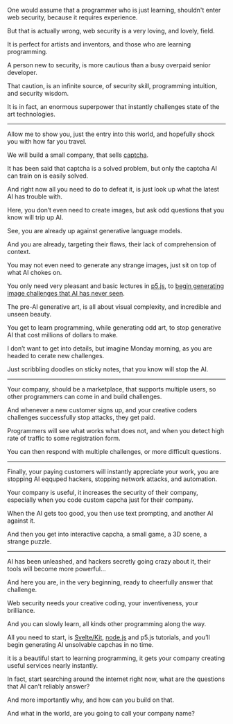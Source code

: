 One would assume that a programmer who is just learning,
shouldn't enter web security, because it requires experience.

But that is actually wrong,
web security is a very loving, and lovely, field.

It is perfect for artists and inventors,
and those who are learning programming.

A person new to security,
is more cautious than a busy overpaid senior developer.

That caution, is an infinite source,
of security skill, programming intuition, and security wisdom.

It is in fact, an enormous superpower
that instantly challenges state of the art technologies.

---

Allow me to show you, just the entry into this world,
and hopefully shock you with how far you travel.

We will build a small company,
that sells [captcha].

It has been said that captcha is a solved problem,
but only the captcha AI can train on is easily solved.

And right now all you need to do to defeat it,
is just look up what the latest AI has trouble with.

Here, you don’t even need to create images,
but ask odd questions that you know will trip up AI.

See,
you are already up against generative language models.

And you are already, targeting their flaws,
their lack of comprehension of context.

You may not even need to generate any strange images,
just sit on top of what AI chokes on.

You only need very pleasant and basic lectures in [p5.js][p5],
to [begin generating image challenges that AI has never seen][unseen].

The pre-AI generative art, is all about visual complexity,
and incredible and unseen beauty.

You get to learn programming, while generating odd art,
to stop generative AI that cost millions of dollars to make.

I don’t want to get into details,
but imagine Monday morning, as you are headed to cerate new challenges.

Just scribbling doodles on sticky notes,
that you know will stop the AI.

---

Your company, should be a marketplace, that supports multiple users,
so other programmers can come in and build challenges.

And whenever a new customer signs up,
and your creative coders challenges successfully stop attacks, they get paid.

Programmers will see what works what does not,
and when you detect high rate of traffic to some registration form.

You can then respond with multiple challenges,
or more difficult questions.

---

Finally, your paying customers will instantly appreciate your work,
you are stopping AI eqquped hackers, stopping network attacks, and automation.

Your company is useful, it increases the security of their company,
especially when you code custom capcha just for their company.

When the AI gets too good, you then use text prompting,
and another AI against it.

And then you get into interactive capcha,
a small game, a 3D scene, a strange puzzle.

---

AI has been unleashed, and hackers secretly going crazy about it,
their tools will become more powerful…

And here you are, in the very beginning,
ready to cheerfully answer that challenge.

Web security needs your creative coding,
your inventiveness, your brilliance.

And you can slowly learn,
all kinds other programming along the way.

All you need to start, is [Svelte/Kit][svelte], [node.js][node] and p5.js tutorials,
and you’ll begin generating AI unsolvable capchas in no time.

it is a beautiful start to learning programming,
it gets your company creating useful services nearly instantly.

In fact, start searching around the internet right now,
what are the questions that AI can’t reliably answer?

And more importantly why,
and how can you build on that.

And what in the world,
are you going to call your company name?

[p5]: https://p5js.org/
[captcha]: https://github.com/ZYSzys/awesome-captcha
[unseen]: https://showcase.p5js.org
[svelte]: https://svelte.dev/tutorial/basics
[node]: https://www.youtube.com/results?search_query=learn+nodejs
